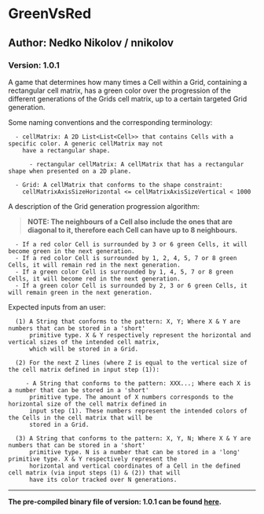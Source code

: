 # GreenVsRed
## Author: Nedko Nikolov / nnikolov ##
### Version: 1.0.1 ###

A game that determines how many times a Cell within a Grid, containing a rectangular cell matrix, has a green color over the progression of the different generations of the Grids cell matrix, up to a certain targeted Grid generation.

Some naming conventions and the corresponding terminology:

      - cellMatrix: A 2D List<List<Cell>> that contains Cells with a specific color. A generic cellMatrix may not
        have a rectangular shape.
      
          - rectangular cellMatrix: A cellMatrix that has a rectangular shape when presented on a 2D plane.

      - Grid: A cellMatrix that conforms to the shape constraint:
        cellMatrixAxisSizeHorizontal <= cellMatrixAxisSizeVertical < 1000

A description of the Grid generation progression algorithm:

>**NOTE: The neighbours of a Cell also include the ones that are diagonal to it, therefore each Cell can have up to 8 neighbours.**

      - If a red color Cell is surrounded by 3 or 6 green Cells, it will become green in the next generation.
      - If a red color Cell is surrounded by 1, 2, 4, 5, 7 or 8 green Cells, it will remain red in the next generation.
      - If a green color Cell is surrounded by 1, 4, 5, 7 or 8 green Cells, it will become red in the next generation.
      - If a green color Cell is surrounded by 2, 3 or 6 green Cells, it will remain green in the next generation.

Expected inputs from an user:

      (1) A String that conforms to the pattern: X, Y; Where X & Y are numbers that can be stored in a 'short'
          primitive type. X & Y respectively represent the horizontal and vertical sizes of the intended cell matrix,
          which will be stored in a Grid.

      (2) For the next Z lines (where Z is equal to the vertical size of the cell matrix defined in input step (1)):

         - A String that conforms to the pattern: XXX...; Where each X is a number that can be stored in a 'short'
          primitive type. The amount of X numbers corresponds to the horizontal size of the cell matrix defined in
          input step (1). These numbers represent the intended colors of the Cells in the cell matrix that will be
          stored in a Grid.

      (3) A String that conforms to the pattern: X, Y, N; Where X & Y are numbers that can be stored in a 'short'
          primitive type. N is a number that can be stored in a 'long' primitive type. X & Y respectively represent the
          horizontal and vertical coordinates of a Cell in the defined cell matrix (via input steps (1) & (2)) that will
          have its color tracked over N generations.
          
---
**The pre-compiled binary file of version: 1.0.1 can be found [here](https://github.com/n-nikol98/GreenVsRed/releases).**
